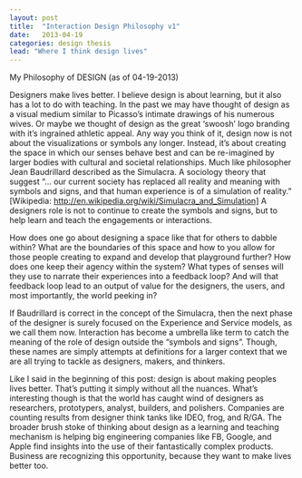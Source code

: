 ```yaml
---
layout: post
title:  "Interaction Design Philosophy v1"
date:   2013-04-19
categories: design thesis
lead: "Where I think design lives"
---
```


My Philosophy of DESIGN (as of 04-19-2013)

Designers make lives better. I believe design is about learning, but it also has a lot to do with teaching. In the past we may have thought of design as a visual medium similar to Picasso’s intimate drawings of his numerous wives. Or maybe we thought of design as the great ‘swoosh’ logo branding with it’s ingrained athletic appeal. Any way you think of it, design now is not about the visualizations or symbols any longer. Instead, it’s about creating the space in which our senses behave best and can be re-imagined by larger bodies with cultural and societal relationships. Much like philosopher Jean Baudrillard described as the Simulacra. A sociology theory that suggest “… our current society has replaced all reality and meaning with symbols and signs, and that human experience is of a simulation of reality.” [Wikipedia: http://en.wikipedia.org/wiki/Simulacra_and_Simulation] A designers role is not to continue to create the symbols and signs, but to help learn and teach the engagements or interactions.

How does one go about designing a space like that for others to dabble within? What are the boundaries of this space and how to you allow for those people creating to expand and develop that playground further? How does one keep their agency within the system? What types of senses will they use to narrate their experiences into a feedback loop? And will that feedback loop lead to an output of value for the designers, the users, and most importantly, the world peeking in?

If Baudrillard is correct in the concept of the Simulacra, then the next phase of the designer is surely focused on the Experience and Service models, as we call them now. Interaction has become a umbrella like term to catch the meaning of the role of design outside the “symbols and signs”. Though, these names are simply attempts at definitions for a larger context that we are all trying to tackle as designers, makers, and thinkers.

Like I said in the beginning of this post: design is about making peoples lives better. That’s putting it simply without all the nuances. What’s interesting though is that the world has caught wind of designers as researchers, prototypers, analyst, builders, and polishers. Companies are counting results from designer think tanks like IDEO, frog, and R/GA. The broader brush stoke of thinking about design as a learning and teaching mechanism is helping big engineering companies like FB, Google, and Apple find insights into the use of their fantastically complex products. Business are recognizing this opportunity, because they want to make lives better too.